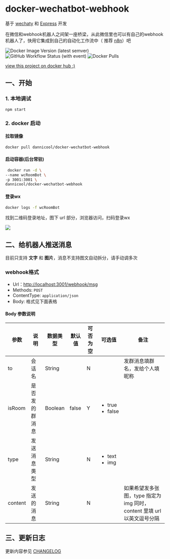 # docker-wechatbot-webhook

基于 [wechaty](https://github.com/wechaty/wechaty#readme) 和 [Express](https://github.com/expressjs/express) 开发

在微信和webhook机器人之间架一座桥梁，从此微信里也可以有自己的webhook机器人了，快用它集成到自己的自动化工作流中（ 推荐 [n8n](https://github.com/n8n-io/n8n)）吧

![Docker Image Version (latest semver)](https://img.shields.io/docker/v/dannicool/docker-wechatbot-webhook) ![GitHub Workflow Status (with event)](https://img.shields.io/github/actions/workflow/status/danni-cool/docker-wechatbot-webhook/docker-build.yml)  ![Docker Pulls](https://img.shields.io/docker/pulls/dannicool/docker-wechatbot-webhook)

[view this project on docker hub :)](https://hub.docker.com/repository/docker/dannicool/docker-wechatbot-webhook/general)

## 一、开始

### 1. 本地调试

```
npm start
```

### 2. docker 启动

#### 拉取镜像

```bash
docker pull dannicool/docker-wechatbot-webhook
```

#### 启动容器(后台常驻)

```bash
 docker run -d \
--name wcRoomBot \
-p 3001:3001 \
dannicool/docker-wechatbot-webhook
```

#### 登录wx

```bash
docker logs -f wcRoomBot
```

找到二维码登录地址，图下 url 部分，浏览器访问，扫码登录wx

![](https://cdn.jsdelivr.net/gh/danni-cool/blog.danni.cool/cdn/image/docker-login-wechat.png)

## 二、给机器人推送消息

目前只支持 **文字** 和 **图片**，消息不支持图文自动拆分，请手动调多次

### webhook格式

- Url：<http://localhost:3001/webhook/msg>
- Methods: `POST`
- ContentType: `application/json`
- Body: 格式见下面表格

#### Body 参数说明

| 参数 |  说明 | 数据类型 | 默认值 | 可否为空 | 可选值 | 备注 |
|--|--|--|--|--|--|--|
| to | 会话名 | String |  |  N  |  | 发群消息填群名，发给个人填昵称 |
| isRoom | 是否发的群消息 | Boolean | false  | Y  |  <ul><li>true</li><li>false</li></ul>  |  |
| type | 发送消息类型 | String || N |  <ul><li>text</li><li>img</li></ul> |  |
| content | 发送的消息 | String |  | N |  | 如果希望发多张图，type 指定为 img 同时，content 里填 url 以英文逗号分隔 |

<!-- ## 三、机器人收到消息

> 目前收到消息也是使用webhook，逻辑单独放到外部流程去处理，如果觉得麻烦，想自己定制，欢迎 folk

### 1. 配置收消息 webhook

#### 本地调试

找到项目里的 .env 文件

```
PORT=3001
# 如果想自己处理收到消息的逻辑，在下面填上你的webhook地址, 默认为空
RECVD_MSG_WEBHOOK=https://xxxx.com/web-hook/roomBot-msg-received
```

### 2. 在群里 `@微信名` + 要说的话 

## 四、更新日志
-->

## 三、更新日志

更新内容参见 [CHANGELOG](https://github.com/danni-cool/docker-wechat-roomBot/blob/main/CHANGELOG.md)
